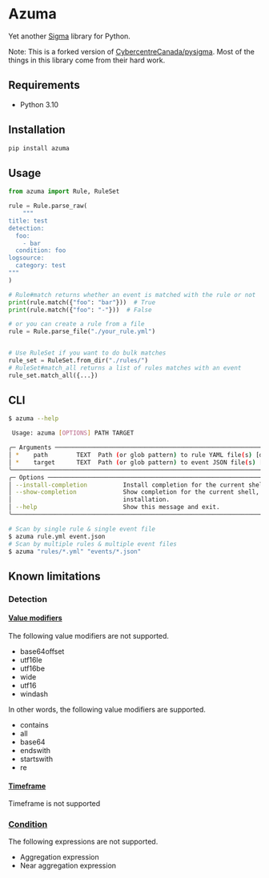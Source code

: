 # Azuma

Yet another [Sigma](https://github.com/SigmaHQ/sigma) library for Python.

Note: This is a forked version of [CybercentreCanada/pysigma](https://github.com/CybercentreCanada/pysigma). Most of the things in this library come from their hard work.

## Requirements

- Python 3.10

## Installation

```bash
pip install azuma
```

## Usage

```py
from azuma import Rule, RuleSet

rule = Rule.parse_raw(
    """
title: test
detection:
  foo:
    - bar
  condition: foo
logsource:
  category: test
"""
)

# Rule#match returns whether an event is matched with the rule or not
print(rule.match({"foo": "bar"}))  # True
print(rule.match({"foo": "-"}))  # False

# or you can create a rule from a file
rule = Rule.parse_file("./your_rule.yml")


# Use RuleSet if you want to do bulk matches
rule_set = RuleSet.from_dir("./rules/")
# RuleSet#match_all returns a list of rules matches with an event
rule_set.match_all({...})
```

## CLI

```bash
$ azuma --help

 Usage: azuma [OPTIONS] PATH TARGET

╭─ Arguments ─────────────────────────────────────────────────────────────────────────────────────────────╮
│ *    path        TEXT  Path (or glob pattern) to rule YAML file(s) [default: None] [required]           │
│ *    target      TEXT  Path (or glob pattern) to event JSON file(s) [default: None] [required]          │
╰─────────────────────────────────────────────────────────────────────────────────────────────────────────╯
╭─ Options ───────────────────────────────────────────────────────────────────────────────────────────────╮
│ --install-completion          Install completion for the current shell.                                 │
│ --show-completion             Show completion for the current shell, to copy it or customize the        │
│                               installation.                                                             │
│ --help                        Show this message and exit.                                               │
╰─────────────────────────────────────────────────────────────────────────────────────────────────────────╯
```

```bash
# Scan by single rule & single event file
$ azuma rule.yml event.json
# Scan by multiple rules & multiple event files
$ azuma "rules/*.yml" "events/*.json"
```

## Known limitations

### Detection

#### [Value modifiers](https://sigmahq.github.io/sigma-specification/Sigma_specification.html#value-modifiers)

The following value modifiers are not supported.

- base64offset
- utf16le
- utf16be
- wide
- utf16
- windash

In other words, the following value modifiers are supported.

- contains
- all
- base64
- endswith
- startswith
- re

#### [Timeframe](https://sigmahq.github.io/sigma-specification/Sigma_specification.html#timeframe)

Timeframe is not supported

### [Condition](https://sigmahq.github.io/sigma-specification/Sigma_specification.html#condition)

The following expressions are not supported.

- Aggregation expression
- Near aggregation expression
